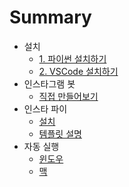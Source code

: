 # Summary

- 설치
  - [1. 파이썬 설치하기](Install.md)
  - [2. VSCode 설치하기](Install-VSCode.md)
- 인스타그램 봇
  - [직접 만들어보기](Insta-bot.md)
- 인스타 파이
  - [설치](./Instapy-install.md)
  - [템플릿 설명](Instapy-template.md)
- 자동 실행
  - [윈도우]()
  - [맥](Schedule-mac.md)